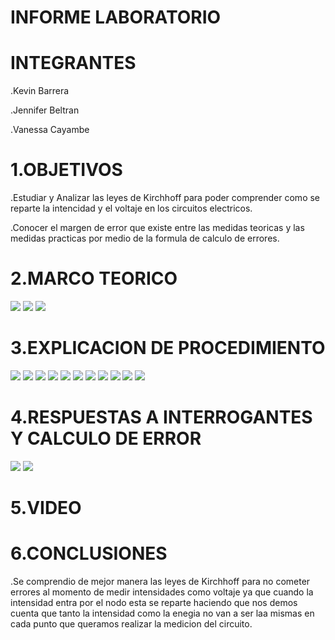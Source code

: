 # INFORME LABORATORIO

# INTEGRANTES
.Kevin Barrera

.Jennifer Beltran

.Vanessa Cayambe

# 1.OBJETIVOS

.Estudiar y Analizar las leyes de Kirchhoff para poder comprender como se reparte la intencidad y 
el voltaje en los circuitos electricos.

.Conocer el margen de error que existe entre las medidas teoricas y las medidas practicas por medio 
de la formula de calculo de errores.

# 2.MARCO TEORICO

![](https://github.com/Kevinsan21/Imagenes-Laboratorio-1-/blob/main/2.png)
![](https://github.com/Kevinsan21/Imagenes-Laboratorio-1-/blob/main/1.png)
![](https://github.com/Kevinsan21/Imagenes-Laboratorio-1-/blob/main/3.png)

# 3.EXPLICACION DE PROCEDIMIENTO 
![](https://github.com/Kevinsan21/Imagenes-Laboratorio-1-/blob/main/Circuitos2_1.jpg)
![](https://github.com/Kevinsan21/Imagenes-Laboratorio-1-/blob/main/Circuitos2_2.jpg)
![](https://github.com/Kevinsan21/Imagenes-Laboratorio-1-/blob/main/Circuitos2_3.jpg)
![](https://github.com/Kevinsan21/Imagenes-Laboratorio-1-/blob/main/Circuitos2_4.jpg)
![](https://github.com/Kevinsan21/Imagenes-Laboratorio-1-/blob/main/Circuitos2_5.jpg)
![](https://github.com/Kevinsan21/Imagenes-Laboratorio-1-/blob/main/VR1_1.jpg)
![](https://github.com/Kevinsan21/Imagenes-Laboratorio-1-/blob/main/Circuitos2_7.jpg)
![](https://github.com/Kevinsan21/Imagenes-Laboratorio-1-/blob/main/21.png)
![](https://github.com/Kevinsan21/Imagenes-Laboratorio-1-/blob/main/22.png)
![](https://github.com/Kevinsan21/Imagenes-Laboratorio-1-/blob/main/23.png)
![](https://github.com/Kevinsan21/Imagenes-Laboratorio-1-/blob/main/24.png)

# 4.RESPUESTAS A INTERROGANTES Y CALCULO DE ERROR
![](https://github.com/Kevinsan21/Imagenes-Laboratorio-1-/blob/main/1234_1.jpg)
![](https://github.com/Kevinsan21/Imagenes-Laboratorio-1-/blob/main/1234_2.jpg)
# 5.VIDEO

# 6.CONCLUSIONES 

.Se comprendio de mejor manera las leyes de Kirchhoff para no cometer errores al momento de medir intensidades como 
voltaje ya que cuando la intensidad entra por el nodo esta se reparte haciendo que nos demos cuenta que tanto 
la intensidad como la enegia no van a ser laa mismas en cada punto que queramos realizar la medicion del circuito.
